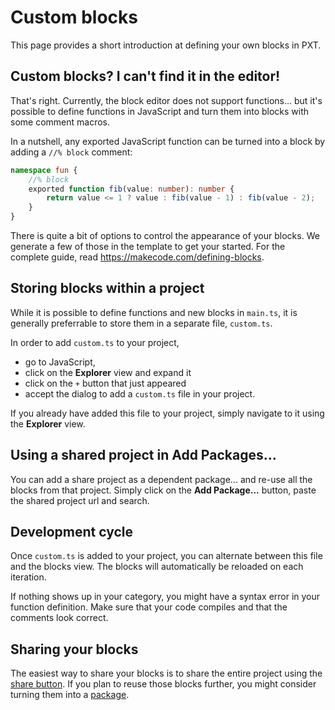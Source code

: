 # Custom blocks

This page provides a short introduction at defining your own blocks in PXT. 

## Custom blocks? I can't find it in the editor!

That's right. Currently, the block editor does not support functions... 
but it's possible to define functions in JavaScript and turn them into blocks 
with some comment macros.

In a nutshell, any exported JavaScript function can be turned into a block by adding a ``//% block`` comment:

```typescript
namespace fun {
    //% block
    exported function fib(value: number): number {
        return value <= 1 ? value : fib(value - 1) : fib(value - 2);
    }
}
```

There is quite a bit of options to control the appearance of your blocks. 
We generate a few of those in the template to get your started. 
For the complete guide, read https://makecode.com/defining-blocks.

## Storing blocks within a project

While it is possible to define functions and new blocks in ``main.ts``, it is generally preferrable
to store them in a separate file, ``custom.ts``.

In order to add ``custom.ts`` to your project,

* go to JavaScript,
* click on the **Explorer** view and expand it
* click on the ``+`` button that just appeared
* accept the dialog to add a ``custom.ts`` file in your project.

If you already have added this file to your project, simply navigate to it using the **Explorer** view.

## Using a shared project in **Add Packages...**

You can add a share project as a dependent package... and re-use all the blocks from that project. Simply click on the **Add Package...**
button, paste the shared project url and search.

## Development cycle

Once ``custom.ts`` is added to your project, you can alternate between this file and the blocks view.
The blocks will automatically be reloaded on each iteration.

If nothing shows up in your category, you might have a syntax error in your function definition.
Make sure that your code compiles and that the comments look correct.

## Sharing your blocks

The easiest way to share your blocks is to share the entire project using the [share button](/share).
If you plan to reuse those blocks further, you might consider turning them into a [package](/packages).
